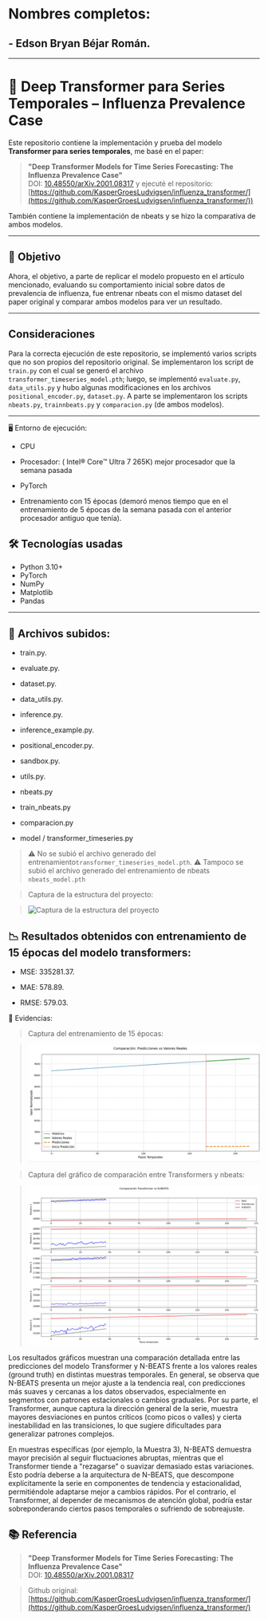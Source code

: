 # Nombres completos:
## - Edson Bryan Béjar Román.

----------------------------------

# 🧠 Deep Transformer para Series Temporales – Influenza Prevalence Case

Este repositorio contiene la implementación y prueba del modelo **Transformer para series temporales**, me basé en el paper:

> **"Deep Transformer Models for Time Series Forecasting: The Influenza Prevalence Case"**  
> DOI: [10.48550/arXiv.2001.08317](https://doi.org/10.48550/arXiv.2001.08317) y ejecuté el repositorio: [https://github.com/KasperGroesLudvigsen/influenza_transformer/](https://github.com/KasperGroesLudvigsen/influenza_transformer/))

También contiene la implementación de nbeats y se hizo la comparativa de ambos modelos.

---

## 🎯 Objetivo

Ahora, el objetivo, a parte de replicar el modelo propuesto en el artículo mencionado, evaluando su comportamiento inicial sobre datos de prevalencia de influenza, fue entrenar nbeats con el mismo dataset del paper original y comparar ambos modelos para ver un resultado.

---
## Consideraciones

Para la correcta ejecución de este repositorio, se implementó varios scripts que no son propios del repositorio original.
Se implementaron los script de `train.py` con el cual se generó el archivo ``transformer_timeseries_model.pth``; luego, se implementó `evaluate.py`, `data_utils.py` y hubo algunas modificaciones en los archivos `positional_encoder.py`, `dataset.py`.
A parte se implementaron los scripts `nbeats.py`, `trainnbeats.py` y `comparacion.py` (de ambos modelos).

-------------

🖥️ Entorno de ejecución:
- CPU

- Procesador: ( Intel® Core™ Ultra 7 265K) mejor procesador que la semana pasada 

- PyTorch

- Entrenamiento con 15 épocas (demoró menos tiempo que en el entrenamiento de 5 épocas de la semana pasada con el anterior procesador antiguo que tenía).



## 🛠️ Tecnologías usadas

- Python 3.10+
- PyTorch
- NumPy
- Matplotlib
- Pandas


-----------------

## 📁 Archivos subidos: 
- train.py.

- evaluate.py.

- dataset.py.

- data_utils.py.

- inference.py.

- inference_example.py.

- positional_encoder.py.

- sandbox.py.
  
- utils.py.
- nbeats.py

- train_nbeats.py
  
- comparacion.py

- model / transformer_timeseries.py

> ⚠️ No se subió el archivo generado del entrenamiento`transformer_timeseries_model.pth`.
> ⚠️ Tampoco se subió el archivo generado del entrenamiento de nbeats `nbeats_model.pth`


> Captura de la estructura del proyecto:

> ![Captura de la estructura del proyecto](Img/estructura_2.jpeg)

## 📉 Resultados obtenidos con entrenamiento de 15 épocas del modelo transformers:
- MSE: 335281.37.

- MAE: 578.89.

- RMSE: 579.03.



📸 Evidencias:

>Captura del entrenamiento de 15 épocas:

>![Captura del entrenamiento de 5 épocas](Img/resultado_entrenamiento_15_epocas.jpeg)

 
>Captura del gráfico de comparación entre Transformers y nbeats:

> ![Captura del gráfico de predicción](Img/comparacion_final.png)

Los resultados gráficos muestran una comparación detallada entre las predicciones del modelo Transformer y N-BEATS frente a los valores reales (ground truth) en distintas muestras temporales. En general, se observa que N-BEATS presenta un mejor ajuste a la tendencia real, con predicciones más suaves y cercanas a los datos observados, especialmente en segmentos con patrones estacionales o cambios graduales. Por su parte, el Transformer, aunque captura la dirección general de la serie, muestra mayores desviaciones en puntos críticos (como picos o valles) y cierta inestabilidad en las transiciones, lo que sugiere dificultades para generalizar patrones complejos.

En muestras específicas (por ejemplo, la Muestra 3), N-BEATS demuestra mayor precisión al seguir fluctuaciones abruptas, mientras que el Transformer tiende a "rezagarse" o suavizar demasiado estas variaciones. Esto podría deberse a la arquitectura de N-BEATS, que descompone explícitamente la serie en componentes de tendencia y estacionalidad, permitiéndole adaptarse mejor a cambios rápidos. Por el contrario, el Transformer, al depender de mecanismos de atención global, podría estar sobreponderando ciertos pasos temporales o sufriendo de sobreajuste.




## 📚 Referencia 

> **"Deep Transformer Models for Time Series Forecasting: The Influenza Prevalence Case"**  
> DOI: [10.48550/arXiv.2001.08317](https://doi.org/10.48550/arXiv.2001.08317)

> Github original: [https://github.com/KasperGroesLudvigsen/influenza_transformer/](https://github.com/KasperGroesLudvigsen/influenza_transformer/)
